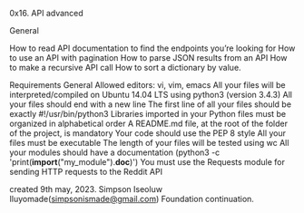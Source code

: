 0x16. API advanced

General

How to read API documentation to find
 the endpoints you’re looking for
How to use an API with pagination
How to parse JSON results from an API
How to make a recursive API call
How to sort a dictionary by value.

Requirements
General
Allowed editors: vi, vim, emacs
All your files will be interpreted/compiled on
 Ubuntu 14.04 LTS using python3 (version 3.4.3)
All your files should end with a new line
The first line of all your files should be exactly
 #!/usr/bin/python3
Libraries imported in your Python files must be
 organized in alphabetical order
A README.md file, at the root of the folder of the
 project, is mandatory
Your code should use the PEP 8 style
All your files must be executable
The length of your files will be tested using wc
All your modules should have a documentation (python3 -c
 'print(__import__("my_module").__doc__)')
You must use the Requests module for sending HTTP requests
 to the Reddit API

created 9th may, 2023.
 Simpson Iseoluw Iluyomade(simpsonismade@gmail.com)
 Foundation continuation.
